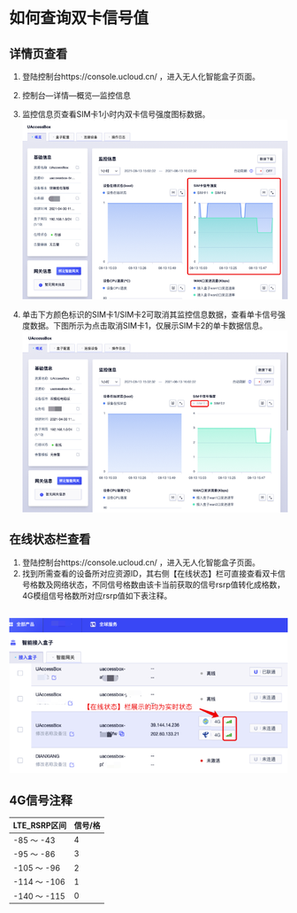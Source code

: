 # 如何查询双卡信号值

## 详情页查看

1. 登陆控制台https://console.ucloud.cn/ ，进入无人化智能盒子页面。
2. 控制台—详情—概览—监控信息
3. 监控信息页查看SIM卡1小时内双卡信号强度图标数据。![signal2](../images/signal2.png)

4. 单击下方颜色标识的SIM卡1/SIM卡2可取消其监控信息数据，查看单卡信号强度数据。下图所示为点击取消SIM卡1，仅展示SIM卡2的单卡数据信息。![signal3](../images/signal3.png)



## 在线状态栏查看

1. 登陆控制台https://console.ucloud.cn/ ，进入无人化智能盒子页面。
2. 找到所需查看的设备所对应资源ID，其右侧【在线状态】栏可直接查看双卡信号格数及网络状态，不同信号格数由该卡当前获取的信号rsrp值转化成格数，4G模组信号格数所对应rsrp值如下表注释。

​      ![signal1](../images/signal1.png)

## 4G信号注释

| LTE_RSRP区间 | 信号/格 |
| ------------ | ------- |
| -85 ～ -43   | 4       |
| -95 ～ -86   | 3       |
| -105 ～ -96  | 2       |
| -114 ～ -106 | 1       |
| -140 ～ -115 | 0       |



